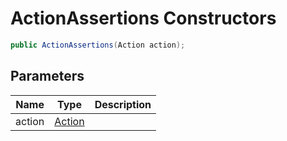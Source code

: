# ActionAssertions Constructors

```c#
public ActionAssertions(Action action);
```

## Parameters

| Name | Type | Description |
| ---- | ---- | ----------- |
| action | [Action](https://learn.microsoft.com/en-gb/dotnet/api/System.Action) |  |

